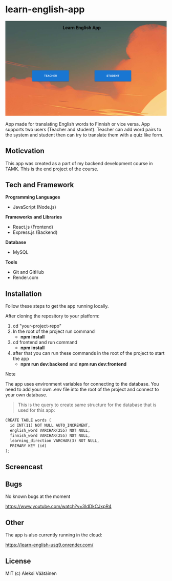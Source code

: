 # learn-english-app

![Screenshot](screenshot/readme-pic.png)

App made for translating English words to Finnish or vice versa. App supports two users (Teacher and student).
Teacher can add word pairs to the system and student then can try to translate them with a quiz like form.

## Moticvation

This app was created as a part of my backend development course in TAMK. 
This is the end project of the course.

## Tech and Framework

**Programming Languages**
- JavaScript (Node.js)

**Frameworks and Libraries**
- React.js (Frontend)
- Express.js (Backend)

**Database**
- MySQL

**Tools**
- Git and GitHub
- Render.com

## Installation

Follow these steps to get the app running locally.

After cloning the repository to your platform:

1. cd "your-project-repo"
2. In the root of the project run command
    - **npm install**
3. cd frontend and run command
    - **npm install**
4. after that you can run these commands in the root of the project to start the app
    - **npm run dev:backend** and **npm run dev:frontend**

>[!NOTE]
>The app uses environment variables for connecting to the database.
>You need to add your own .env file into the root of the project and
>connect to your own database.

>This is the query to create same structure for the database that is used 
>for this app:
```
CREATE TABLE words (
  id INT(11) NOT NULL AUTO_INCREMENT,
  english_word VARCHAR(255) NOT NULL,
  finnish_word VARCHAR(255) NOT NULL,
  learning_direction VARCHAR(3) NOT NULL,
  PRIMARY KEY (id)
);
```
## Screencast

## Bugs

No known bugs at the moment

https://www.youtube.com/watch?v=3IdDkCJxpR4

## Other

The app is also currently running in the cloud:

https://learn-english-usq9.onrender.com/

## License 

MIT (c) Aleksi Väätäinen